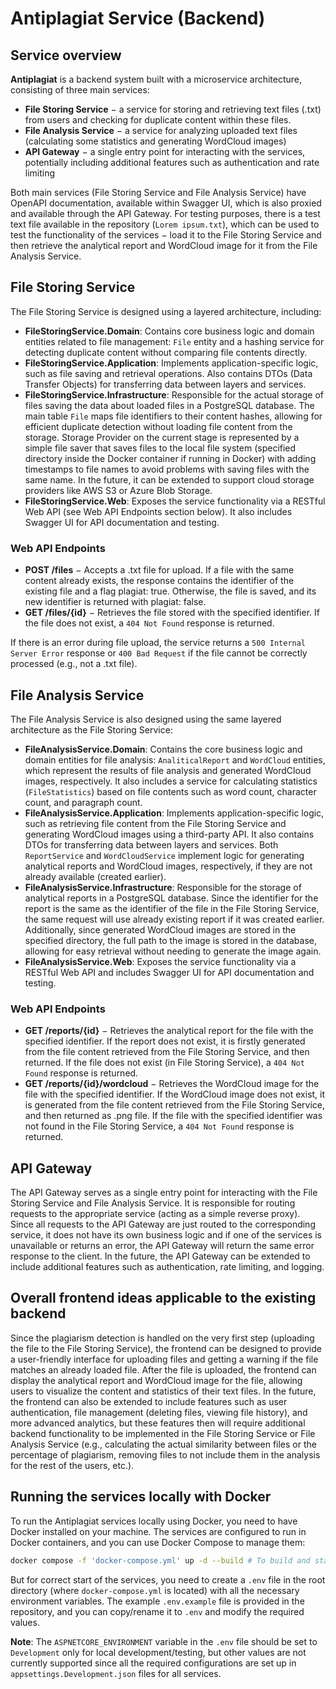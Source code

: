 # Antiplagiat Service (Backend)

## Service overview

**Antiplagiat** is a backend system built with a microservice architecture, consisting of three main services:

- **File Storing Service** $-$ a service for storing and retrieving text files (.txt) from users and checking for duplicate content within these files.
- **File Analysis Service** $-$ a service for analyzing uploaded text files (calculating some statistics and generating WordCloud images)
- **API Gateway** $-$ a single entry point for interacting with the services, potentially including additional features such as authentication and rate limiting

Both main services (File Storing Service and File Analysis Service) have OpenAPI documentation, available within Swagger UI, which is also proxied and available through the API Gateway. For testing purposes, there is a test text file available in the repository (`Lorem ipsum.txt`), which can be used to test the functionality of the services $-$ load it to the File Storing Service and then retrieve the analytical report and WordCloud image for it from the File Analysis Service.

## File Storing Service

The File Storing Service is designed using a layered architecture, including:

- **FileStoringService.Domain**: Contains core business logic and domain entities related to file management: `File` entity and a hashing service for detecting duplicate content without comparing file contents directly.
- **FileStoringService.Application**: Implements application-specific logic, such as file saving and retrieval operations. Also contains DTOs (Data Transfer Objects) for transferring data between layers and services.
- **FileStoringService.Infrastructure**: Responsible for the actual storage of files saving the data about loaded files in a PostgreSQL database. The main table `File` maps file identifiers to their content hashes, allowing for efficient duplicate detection without loading file content from the storage. Storage Provider on the current stage is represented by a simple file saver that saves files to the local file system (specified directory inside the Docker container if running in Docker) with adding timestamps to file names to avoid problems with saving files with the same name. In the future, it can be extended to support cloud storage providers like AWS S3 or Azure Blob Storage.
- **FileStoringService.Web**: Exposes the service functionality via a RESTful Web API (see Web API Endpoints section below). It also includes Swagger UI for API documentation and testing.

### Web API Endpoints

- **POST /files** $-$ Accepts a .txt file for upload. If a file with the same content already exists, the response contains the identifier of the existing file and a flag plagiat: true. Otherwise, the file is saved, and its new identifier is returned with plagiat: false.
- **GET /files/{id}** $-$ Retrieves the file stored with the specified identifier. If the file does not exist, a `404 Not Found` response is returned.

If there is an error during file upload, the service returns a `500 Internal Server Error` response or `400 Bad Request` if the file cannot be correctly processed (e.g., not a .txt file).

## File Analysis Service

The File Analysis Service is also designed using the same layered architecture as the File Storing Service:

- **FileAnalysisService.Domain**: Contains the core business logic and domain entities for file analysis: `AnaliticalReport` and `WordCloud` entities, which represent the results of file analysis and generated WordCloud images, respectively. It also includes a service for calculating statistics (`FileStatistics`) based on file contents such as word count, character count, and paragraph count.
- **FileAnalysisService.Application**: Implements application-specific logic, such as retrieving file content from the File Storing Service and generating WordCloud images using a third-party API. It also contains DTOs for transferring data between layers and services. Both `ReportService` and `WordCloudService` implement logic for generating analytical reports and WordCloud images, respectively, if they are not already available (created earlier).
- **FileAnalysisService.Infrastructure**: Responsible for the storage of analytical reports in a PostgreSQL database. Since the identifier for the report is the same as the identifier of the file in the File Storing Service, the same request will use already existing report if it was created earlier. Additionally, since generated WordCloud images are stored in the specified directory, the full path to the image is stored in the database, allowing for easy retrieval without needing to generate the image again.
- **FileAnalysisService.Web**: Exposes the service functionality via a RESTful Web API and includes Swagger UI for API documentation and testing.

### Web API Endpoints

- **GET /reports/{id}** $-$ Retrieves the analytical report for the file with the specified identifier. If the report does not exist, it is firstly generated from the file content retrieved from the File Storing Service, and then returned. If the file does not exist (in File Storing Service), a `404 Not Found` response is returned.
- **GET /reports/{id}/wordcloud** $-$ Retrieves the WordCloud image for the file with the specified identifier. If the WordCloud image does not exist, it is generated from the file content retrieved from the File Storing Service, and then returned as .png file. If the file with the specified identifier was not found in the File Storing Service, a `404 Not Found` response is returned.

## API Gateway

The API Gateway serves as a single entry point for interacting with the File Storing Service and File Analysis Service. It is responsible for routing requests to the appropriate service (acting as a simple reverse proxy). Since all requests to the API Gateway are just routed to the corresponding service, it does not have its own business logic and if one of the services is unavailable or returns an error, the API Gateway will return the same error response to the client. In the future, the API Gateway can be extended to include additional features such as authentication, rate limiting, and logging.

## Overall frontend ideas applicable to the existing backend

Since the plagiarism detection is handled on the very first step (uploading the file to the File Storing Service), the frontend can be designed to provide a user-friendly interface for uploading files and getting a warning if the file matches an already loaded file. After the file is uploaded, the frontend can display the analytical report and WordCloud image for the file, allowing users to visualize the content and statistics of their text files. In the future, the frontend can also be extended to include features such as user authentication, file management (deleting files, viewing file history), and more advanced analytics, but these features then will require additional backend functionality to be implemented in the File Storing Service or File Analysis Service (e.g., calculating the actual similarity between files or the percentage of plagiarism, removing files to not include them in the analysis for the rest of the users, etc.).

## Running the services locally with Docker

To run the Antiplagiat services locally using Docker, you need to have Docker installed on your machine. The services are configured to run in Docker containers, and you can use Docker Compose to manage them:

```bash
docker compose -f 'docker-compose.yml' up -d --build # To build and start all services in detached mode
```

But for correct start of the services, you need to create a `.env` file in the root directory (where `docker-compose.yml` is located) with all the necessary environment variables. The example `.env.example` file is provided in the repository, and you can copy/rename it to `.env` and modify the required values.

**Note**: The `ASPNETCORE_ENVIRONMENT` variable in the `.env` file should be set to `Development` only for local development/testing, but other values are not currently supported since all the required configurations are set up in `appsettings.Development.json` files for all services.